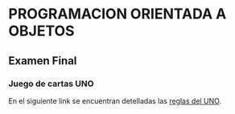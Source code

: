 # PROGRAMACION ORIENTADA A OBJETOS
## Examen Final
### Juego de cartas UNO

En el siguiente link se encuentran detelladas las [reglas del UNO](https://ruibalgames.com/wp-content/uploads/2017/06/UNO-reglas.pdf).
